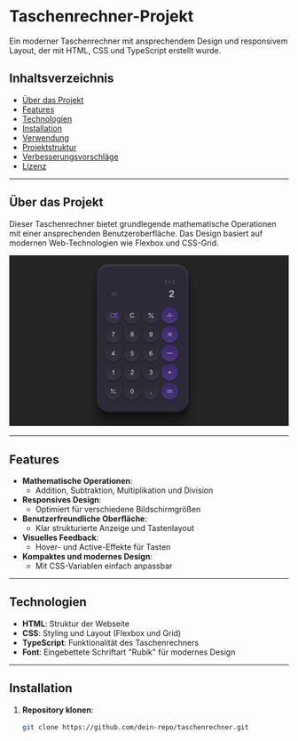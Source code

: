 # Taschenrechner-Projekt

Ein moderner Taschenrechner mit ansprechendem Design und responsivem Layout, der mit HTML, CSS und TypeScript erstellt wurde.

## Inhaltsverzeichnis

- [Über das Projekt](#über-das-projekt)
- [Features](#features)
- [Technologien](#technologien)
- [Installation](#installation)
- [Verwendung](#verwendung)
- [Projektstruktur](#projektstruktur)
- [Verbesserungsvorschläge](#verbesserungsvorschläge)
- [Lizenz](#lizenz)

---

## Über das Projekt

Dieser Taschenrechner bietet grundlegende mathematische Operationen mit einer ansprechenden Benutzeroberfläche. Das Design basiert auf modernen Web-Technologien wie Flexbox und CSS-Grid.

![screenshot](/public/bild.png)

---

## Features

- **Mathematische Operationen**:
  - Addition, Subtraktion, Multiplikation und Division
- **Responsives Design**:
  - Optimiert für verschiedene Bildschirmgrößen
- **Benutzerfreundliche Oberfläche**:
  - Klar strukturierte Anzeige und Tastenlayout
- **Visuelles Feedback**:
  - Hover- und Active-Effekte für Tasten
- **Kompaktes und modernes Design**:
  - Mit CSS-Variablen einfach anpassbar

---

## Technologien

- **HTML**: Struktur der Webseite
- **CSS**: Styling und Layout (Flexbox und Grid)
- **TypeScript**: Funktionalität des Taschenrechners
- **Font**: Eingebettete Schriftart "Rubik" für modernes Design

---

## Installation

1. **Repository klonen**:
   ```bash
   git clone https://github.com/dein-repo/taschenrechner.git